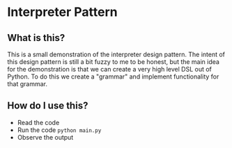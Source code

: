 # Interpreter Pattern

## What is this?

This is a small demonstration of the interpreter design pattern. The intent of this design pattern is still a bit fuzzy to me to be honest, but the main idea for the demonstration is that we can create a very high level DSL out of Python. To do this we create a "grammar" and implement functionality for that grammar.

## How do I use this?

- Read the code
- Run the code `python main.py`
- Observe the output


